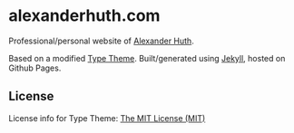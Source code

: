 # alexanderhuth.com
Professional/personal website of [Alexander Huth](https://alexanderhuth.com).

Based on a modified [Type Theme](https://github.com/rohanchandra/type-theme).
Built/generated using [Jekyll](https://jekyllrb.com), hosted on Github Pages.

## License
License info for Type Theme: [The MIT License (MIT)](https://github.com/rohanchandra/type-theme/blob/master/LICENSE)
